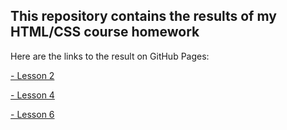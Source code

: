 <h2> This repository contains the results of my HTML/CSS course homework </h2>
Here are the links to the result on GitHub Pages:

[- Lesson 2](https://greenfest.github.io/html-css/lesson2/index.html)

[- Lesson 4](https://greenfest.github.io/html-css/lesson4/index.html)

[- Lesson 6](https://greenfest.github.io/html-css/lesson6/index.html)